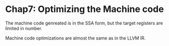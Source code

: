 # Chap7: Optimizing the Machine code

The machine code genreated is in the SSA form, but the target registers are limited in number.

Machine code optimizations are almost the same as in the LLVM IR.

